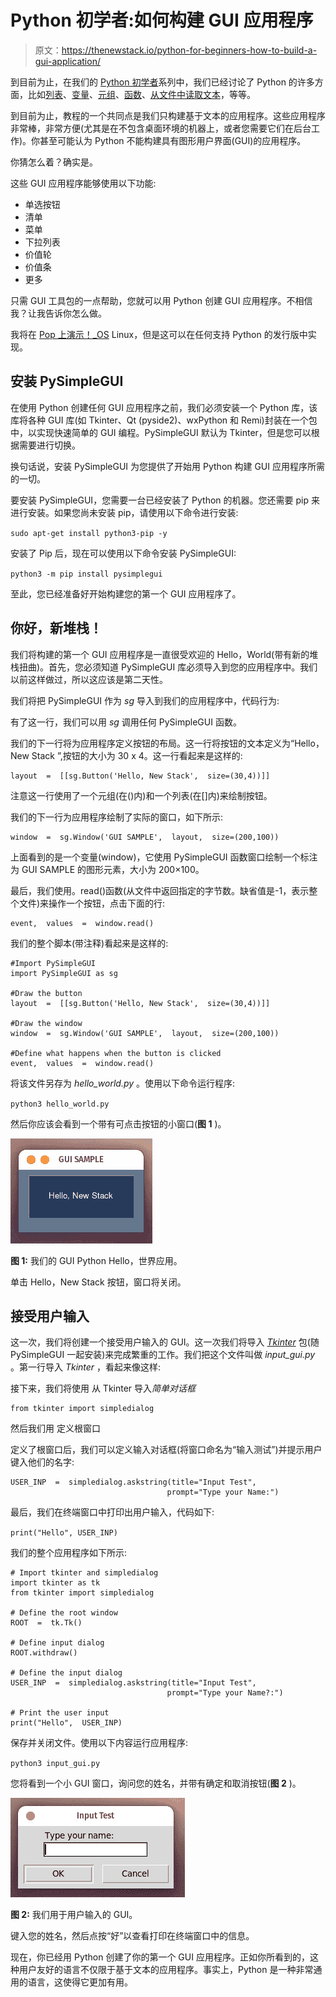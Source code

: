 # Python 初学者:如何构建 GUI 应用程序

> 原文：<https://thenewstack.io/python-for-beginners-how-to-build-a-gui-application/>

到目前为止，在我们的 [Python 初学者](https://thenewstack.io/an-introduction-to-python-for-non-programmers/)系列中，我们已经讨论了 Python 的许多方面，比如[列表](https://thenewstack.io/python-for-beginners-lists/)、[变量](https://thenewstack.io/more-python-for-non-programmers/)、[元组](https://thenewstack.io/python-for-beginners-when-and-how-to-use-tuples/)、[函数](https://thenewstack.io/so-much-more-python-for-beginners-functions/)、[从文件中读取文本](https://thenewstack.io/python-for-beginners-how-to-read-text-from-a-file/)，等等。

到目前为止，教程的一个共同点是我们只构建基于文本的应用程序。这些应用程序非常棒，非常方便(尤其是在不包含桌面环境的机器上，或者您需要它们在后台工作)。你甚至可能认为 Python 不能构建具有图形用户界面(GUI)的应用程序。

你猜怎么着？确实是。

这些 GUI 应用程序能够使用以下功能:

*   单选按钮
*   清单
*   菜单
*   下拉列表
*   价值轮
*   价值条
*   更多

只需 GUI 工具包的一点帮助，您就可以用 Python 创建 GUI 应用程序。不相信我？让我告诉你怎么做。

我将在 [Pop 上演示！_OS](https://pop.system76.com/) Linux，但是这可以在任何支持 Python 的发行版中实现。

## 安装 PySimpleGUI

在使用 Python 创建任何 GUI 应用程序之前，我们必须安装一个 Python 库，该库将各种 GUI 库(如 Tkinter、Qt (pyside2)、wxPython 和 Remi)封装在一个包中，以实现快速简单的 GUI 编程。PySimpleGUI 默认为 Tkinter，但是您可以根据需要进行切换。

换句话说，安装 PySimpleGUI 为您提供了开始用 Python 构建 GUI 应用程序所需的一切。

要安装 PySimpleGUI，您需要一台已经安装了 Python 的机器。您还需要 pip 来进行安装。如果您尚未安装 pip，请使用以下命令进行安装:

`sudo apt-get install python3-pip -y`

安装了 Pip 后，现在可以使用以下命令安装 PySimpleGUI:

`python3 -m pip install pysimplegui`

至此，您已经准备好开始构建您的第一个 GUI 应用程序了。

## 你好，新堆栈！

我们将构建的第一个 GUI 应用程序是一直很受欢迎的 Hello，World(带有新的堆栈扭曲)。首先，您必须知道 PySimpleGUI 库必须导入到您的应用程序中。我们以前这样做过，所以这应该是第二天性。

我们将把 PySimpleGUI 作为 *sg* 导入到我们的应用程序中，代码行为:

有了这一行，我们可以用 *sg* 调用任何 PySimpleGUI 函数。

我们的下一行将为应用程序定义按钮的布局。这一行将按钮的文本定义为“Hello，New Stack ”,按钮的大小为 30 x 4。这一行看起来是这样的:

```
layout  =  [[sg.Button('Hello, New Stack',  size=(30,4))]]

```

注意这一行使用了一个元组(在()内)和一个列表(在[]内)来绘制按钮。

我们的下一行为应用程序绘制了实际的窗口，如下所示:

```
window  =  sg.Window('GUI SAMPLE',  layout,  size=(200,100))

```

上面看到的是一个变量(window)，它使用 PySimpleGUI 函数窗口绘制一个标注为 GUI SAMPLE 的图形元素，大小为 200×100。

最后，我们使用。read()函数(从文件中返回指定的字节数。缺省值是-1，表示整个文件)来操作一个按钮，点击下面的行:

```
event,  values  =  window.read()

```

我们的整个脚本(带注释)看起来是这样的:

```
#Import PySimpleGUI
import PySimpleGUI as sg

#Draw the button
layout  =  [[sg.Button('Hello, New Stack',  size=(30,4))]]

#Draw the window
window  =  sg.Window('GUI SAMPLE',  layout,  size=(200,100))

#Define what happens when the button is clicked
event,  values  =  window.read()

```

将该文件另存为 *hello_world.py* 。使用以下命令运行程序:

`python3 hello_world.py`

然后你应该会看到一个带有可点击按钮的小窗口(**图 1** )。

![Python GUI](img/4e42c97a785fa321ae782c8d39add5dc.png)

**图 1:** 我们的 GUI Python Hello，世界应用。

单击 Hello，New Stack 按钮，窗口将关闭。

## 接受用户输入

这一次，我们将创建一个接受用户输入的 GUI。这一次我们将导入 [*Tkinter*](https://docs.python.org/3/library/tkinter.html) 包(随 PySimpleGUI 一起安装)来完成繁重的工作。我们把这个文件叫做 *input_gui.py* 。第一行导入 *Tkinter* ，看起来像这样:

接下来，我们将使用
从 Tkinter 导入*简单对话框*

```
from tkinter import simpledialog

```

然后我们用
定义根窗口

定义了根窗口后，我们可以定义输入对话框(将窗口命名为“输入测试”)并提示用户键入他们的名字:

```
USER_INP  =  simpledialog.askstring(title="Input Test",
                                   prompt="Type your Name:")

```

最后，我们在终端窗口中打印出用户输入，代码如下:

`print("Hello", USER_INP)`

我们的整个应用程序如下所示:

```
# Import tkinter and simpledialog
import tkinter as tk
from tkinter import simpledialog

# Define the root window
ROOT  =  tk.Tk()

# Define input dialog
ROOT.withdraw()

# Define the input dialog
USER_INP  =  simpledialog.askstring(title="Input Test",
                                   prompt="Type your Name?:")

# Print the user input
print("Hello",  USER_INP)

```

保存并关闭文件。使用以下内容运行应用程序:

`python3 input_gui.py`

您将看到一个小 GUI 窗口，询问您的姓名，并带有确定和取消按钮(**图 2** )。

![](img/b03ca2e993f46078c80c447d8f17ce14.png)

**图 2:** 我们用于用户输入的 GUI。

键入您的姓名，然后点按“好”以查看打印在终端窗口中的信息。

现在，你已经用 Python 创建了你的第一个 GUI 应用程序。正如你所看到的，这种用户友好的语言不仅限于基于文本的应用程序。事实上，Python 是一种非常通用的语言，这使得它更加有用。

<svg xmlns:xlink="http://www.w3.org/1999/xlink" viewBox="0 0 68 31" version="1.1"><title>Group</title> <desc>Created with Sketch.</desc></svg>
